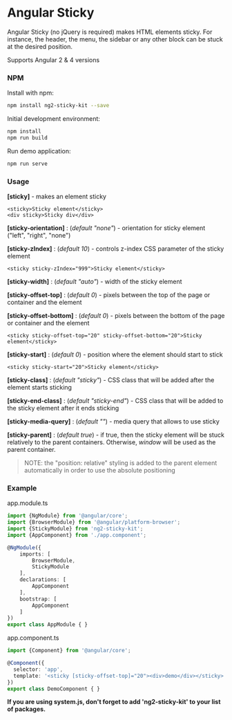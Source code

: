 Angular Sticky
==============

Angular Sticky (no jQuery is required) makes HTML elements sticky. For instance, the header, the menu, the sidebar or any other block can be stuck at the desired position.

Supports Angular 2 & 4 versions

### NPM

Install with npm:

```bash
npm install ng2-sticky-kit --save
```

Initial development environment:

```bash
npm install
npm run build
```

Run demo application:

```bash
npm run serve
```

### Usage

**[sticky]** - makes an element sticky

    <sticky>Sticky element</sticky>
    <div sticky>Sticky div</div>
    
**[sticky-orientation]** : (_default "none"_) - orientation for sticky element ("left", "right", "none")

**[sticky-zIndex]** : (_default 10_) - controls z-index CSS parameter of the sticky element

    <sticky sticky-zIndex="999">Sticky element</sticky>
    
**[sticky-width]** : (_default "auto"_) - width of the sticky element

**[sticky-offset-top]** : (_default 0_) - pixels between the top of the page or container and the element

**[sticky-offset-bottom]** : (_default 0_) - pixels between the bottom of the page or container and the element

    <sticky sticky-offset-top="20" sticky-offset-bottom="20">Sticky element</sticky>
    
**[sticky-start]** : (_default 0_) - position where the element should start to stick

    <sticky sticky-start="20">Sticky element</sticky>
    
**[sticky-class]** : (_default "sticky"_) - CSS class that will be added after the element starts sticking
   
**[sticky-end-class]** : (_default "sticky-end"_) - CSS class that will be added to the sticky element after it ends sticking

**[sticky-media-query]** : (_default ""_) - media query that allows to use sticky

**[sticky-parent]** : (_default true_) - if true, then the sticky element will be stuck relatively to the parent containers. Otherwise, _window_ will be used as the parent container. 

> NOTE: the "position: relative" styling is added to the parent element automatically in order to use the absolute positioning

### Example

app.module.ts
```typescript
import {NgModule} from '@angular/core';
import {BrowserModule} from '@angular/platform-browser';
import {StickyModule} from 'ng2-sticky-kit';
import {AppComponent} from './app.component';

@NgModule({
    imports: [
        BrowserModule,
        StickyModule
    ],
    declarations: [
        AppComponent
    ],
    bootstrap: [
        AppComponent
    ]
})
export class AppModule { }
```

app.component.ts
```typescript
import {Component} from '@angular/core';

@Component({
  selector: 'app',
  template: '<sticky [sticky-offset-top]="20"><div>demo</div></sticky>',
})
export class DemoComponent { }
```

**If you are using system.js, don't forget to add 'ng2-sticky-kit' to your list of packages.**
